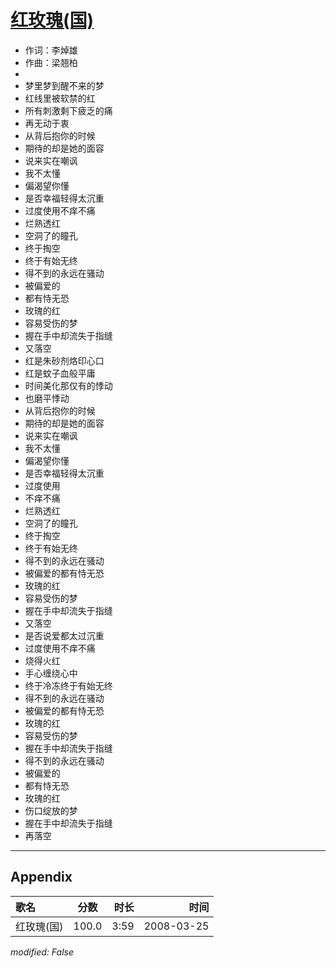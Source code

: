 # [红玫瑰(国)](https://music.163.com/song?id=65126)

* 作词：李焯雄
* 作曲：梁翘柏
* 
* 梦里梦到醒不来的梦
* 红线里被软禁的红
* 所有刺激剩下疲乏的痛
* 再无动于衷
* 从背后抱你的时候
* 期待的却是她的面容
* 说来实在嘲讽
* 我不太懂
* 偏渴望你懂
* 是否幸福轻得太沉重
* 过度使用不痒不痛
* 烂熟透红
* 空洞了的瞳孔
* 终于掏空
* 终于有始无终
* 得不到的永远在骚动
* 被偏爱的
* 都有恃无恐
* 玫瑰的红
* 容易受伤的梦
* 握在手中却流失于指缝
* 又落空
* 红是朱砂剂烙印心口
* 红是蚊子血般平庸
* 时间美化那仅有的悸动
* 也磨平悸动
* 从背后抱你的时候
* 期待的却是她的面容
* 说来实在嘲讽
* 我不太懂
* 偏渴望你懂
* 是否幸福轻得太沉重
* 过度使用
* 不痒不痛
* 烂熟透红
* 空洞了的瞳孔
* 终于掏空
* 终于有始无终
* 得不到的永远在骚动
* 被偏爱的都有恃无恐
* 玫瑰的红
* 容易受伤的梦
* 握在手中却流失于指缝
* 又落空
* 是否说爱都太过沉重
* 过度使用不痒不痛
* 烧得火红
* 手心缠绕心中
* 终于冷冻终于有始无终
* 得不到的永远在骚动
* 被偏爱的都有恃无恐
* 玫瑰的红
* 容易受伤的梦
* 握在手中却流失于指缝
* 得不到的永远在骚动
* 被偏爱的
* 都有恃无恐
* 玫瑰的红
* 伤口绽放的梦
* 握在手中却流失于指缝
* 再落空


---

## Appendix

|歌名|分数|时长|时间|
|:---|:---:|---:|---:|
|红玫瑰(国)|100.0|3:59|2008-03-25

*modified: False*